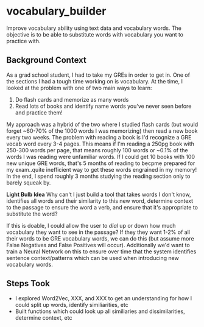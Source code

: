 # vocabulary_builder
Improve vocabulary ability using text data and vocabulary words.  The objective is to be able to substitute words with vocabulary you want to practice with.

## Background Context
As a grad school student, I had to take my GREs in order to get in.  One of the sections I had a tough time working on is vocabulary.  At the time, I looked at the problem with one of two main ways to learn:
1) Do flash cards and memorize as many words
2) Read lots of books and identify name words you've never seen before and practice them!

My approach was a hybrid of the two where I studied flash cards (but would forget ~60-70% of the 1000 words I was memorizing) then read a new book every two weeks.  The problem with reading a book is I'd recognize a GRE vocab word every 3-4 pages.  This means if I'm reading a 250pg book with 250-300 words per page, that means roughly 100 words or ~0.1% of the words I was reading were unfamiliar words.  If I could get 10 books with 100 new unique GRE words, that's 5 months of reading to becpme prepared for my exam..quite inefficient way to get these words engrained in my memory!  In the end, I spend roughly 3 months studying the reading section only to barely squeak by.

<b>Light Bulb Idea</b> Why can't I just build a tool that takes words I don't know, identifies all words and their similarity to this new word, determine context to the passage to ensure the word a verb, and ensure that it's appropriate to substitute the word?

If this is doable, I could allow the user to <i>dial</i> up or down how much vocabulary they want to see in the passage?  If they they want 1-2% of all their words to be GRE vocabulary words, we can do this (but assume more False Negatives and False Positives will occur).  Additionally we'd want to train a Neural Network on this to ensure over time that the system identifies sentence context/patterns which can be used when introducing new vocabulary words.

## Steps Took
* I explored Word2Vec, XXX, and XXX to get an understanding for how I could split up words, identify similiarities, etc
* Built functions which could look up all similiaries and dissimilarities, determine context, etc


